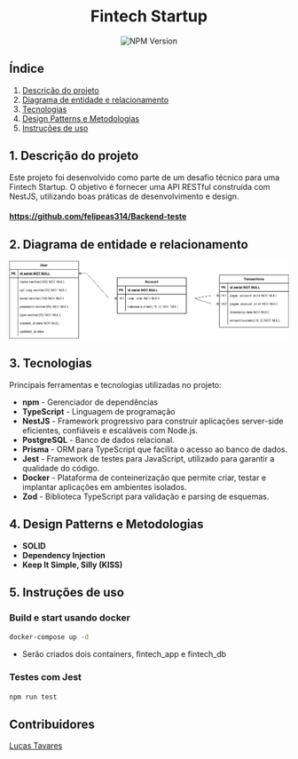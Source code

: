 <h1 align="center">
  Fintech Startup
  <br>
</h1>

<p align="center">
<img src="https://img.shields.io/npm/v/@nestjs/core.svg" alt="NPM Version" /></p>

## Índice

1. [Descrição do projeto](#Descrição-projeto)
2. [Diagrama de entidade e relacionamento](#Diagrama-ERD)
3. [Tecnologias](#Tecnologias)
4. [Design Patterns e Metodologias](#Design-patterns)
5. [Instruções de uso](#Instruções-de-uso)

## 1. Descrição do projeto

Este projeto foi desenvolvido como parte de um desafio técnico para uma Fintech Startup. O objetivo é fornecer uma API RESTful construída com NestJS, utilizando boas práticas de desenvolvimento e design.

#### https://github.com/felipeas314/Backend-teste

## 2. Diagrama de entidade e relacionamento

<img src="./.github/images/diagram.png" alt="Diagram" />

## 3. Tecnologias

Principais ferramentas e tecnologias utilizadas no projeto:

- **npm** - Gerenciador de dependências
- **TypeScript** - Linguagem de programação
- **NestJS** - Framework progressivo para construir aplicações server-side eficientes, confiáveis e escaláveis com Node.js.
- **PostgreSQL** - Banco de dados relacional.
- **Prisma** - ORM para TypeScript que facilita o acesso ao banco de dados.
- **Jest** - Framework de testes para JavaScript, utilizado para garantir a qualidade do código.
- **Docker** - Plataforma de conteinerização que permite criar, testar e implantar aplicações em ambientes isolados.
- **Zod** - Biblioteca TypeScript para validação e parsing de esquemas.

## 4. Design Patterns e Metodologias

- **SOLID**
- **Dependency Injection**
- **Keep It Simple, Silly (KISS)**

## 5. Instruções de uso

### Build e start usando docker

```bash
docker-compose up -d
```

- Serão criados dois containers, fintech_app e fintech_db

### Testes com Jest

```bash
npm run test
```

## Contribuidores

[Lucas Tavares](https://www.linkedin.com/in/lucas-tavares-a25323116/)
